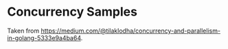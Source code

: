 # Concurrency Samples

Taken from <https://medium.com/@tilaklodha/concurrency-and-parallelism-in-golang-5333e9a4ba64>.
